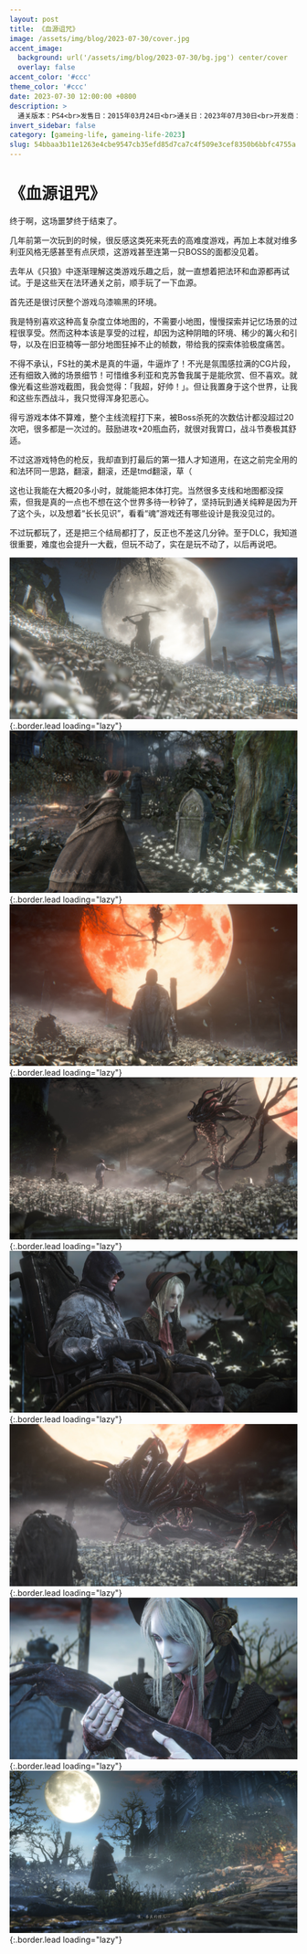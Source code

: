 ```yaml
---
layout: post
title: 《血源诅咒》
image: /assets/img/blog/2023-07-30/cover.jpg
accent_image: 
  background: url('/assets/img/blog/2023-07-30/bg.jpg') center/cover
  overlay: false
accent_color: '#ccc'
theme_color: '#ccc'
date: 2023-07-30 12:00:00 +0800
description: >
  通关版本：PS4<br>发售日：2015年03月24日<br>通关日：2023年07月30日<br>开发商：From Software<br>发行商：SCE
invert_sidebar: false
category: [gameing-life, gameing-life-2023]
slug: 54bbaa3b11e1263e4cbe9547cb35efd85d7ca7c4f509e3cef8350b6bbfc4755a
---
```


# 《血源诅咒》

终于啊，这场噩梦终于结束了。

几年前第一次玩到的时候，很反感这类死来死去的高难度游戏，再加上本就对维多利亚风格无感甚至有点厌烦，这游戏甚至连第一只BOSS的面都没见着。

去年从《只狼》中逐渐理解这类游戏乐趣之后，就一直想着把法环和血源都再试试。于是这些天在法环通关之前，顺手玩了一下血源。

首先还是很讨厌整个游戏乌漆嘛黑的环境。

我是特别喜欢这种高复杂度立体地图的，不需要小地图，慢慢探索并记忆场景的过程很享受。然而这种本该是享受的过程，却因为这种阴暗的环境、稀少的篝火和引导，以及在旧亚楠等一部分地图狂掉不止的帧数，带给我的探索体验极度痛苦。

不得不承认，FS社的美术是真的牛逼，牛逼炸了！不光是氛围感拉满的CG片段，还有细致入微的场景细节！可惜维多利亚和克苏鲁我属于是能欣赏、但不喜欢。就像光看这些游戏截图，我会觉得：「我超，好帅！」。但让我置身于这个世界，让我和这些东西战斗，我只觉得浑身犯恶心。

得亏游戏本体不算难，整个主线流程打下来，被Boss杀死的次数估计都没超过20次吧，很多都是一次过的。鼓励进攻+20瓶血药，就很对我胃口，战斗节奏极其舒适。

不过这游戏特色的枪反，我却直到打最后的第一猎人才知道用，在这之前完全用的和法环同一思路，翻滚，翻滚，还是tmd翻滚，草（

这也让我能在大概20多小时，就能能把本体打完。当然很多支线和地图都没探索，但我是真的一点也不想在这个世界多待一秒钟了，坚持玩到通关纯粹是因为开了这个头，以及想着“长长见识”，看看“魂”游戏还有哪些设计是我没见过的。

不过玩都玩了，还是把三个结局都打了，反正也不差这几分钟。至于DLC，我知道很重要，难度也会提升一大截，但玩不动了，实在是玩不动了，以后再说吧。

![](/assets/img/blog/2023-07-30/1.jpg){:.border.lead loading="lazy"}
![](/assets/img/blog/2023-07-30/2.jpg){:.border.lead loading="lazy"}
![](/assets/img/blog/2023-07-30/3.jpg){:.border.lead loading="lazy"}
![](/assets/img/blog/2023-07-30/4.jpg){:.border.lead loading="lazy"}
![](/assets/img/blog/2023-07-30/5.jpg){:.border.lead loading="lazy"}
![](/assets/img/blog/2023-07-30/6.jpg){:.border.lead loading="lazy"}
![](/assets/img/blog/2023-07-30/7.jpg){:.border.lead loading="lazy"}
![](/assets/img/blog/2023-07-30/8.jpg){:.border.lead loading="lazy"}